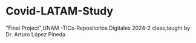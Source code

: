 # Covid-LATAM-Study
"Final Project",UNAM -TICs-Repositorios Digitales 2024-2 class,taught by Dr. Arturo López Pineda
